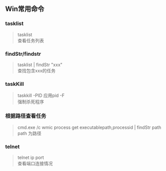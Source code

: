 ## Win常用命令


### tasklist

> tasklist  
> 查看任务列表  

### findStr/findstr

> tasklist | findStr "xxx"  
> 查找包含xxx的任务

### taskKill

> taskkill -PID 应用pid -F  
> 强制杀死程序

### 根据路径查看任务

> cmd.exe /c wmic process get executablepath,processid | findStr path
> path 为路径

### telnet

> telnet ip port  
> 查看端口连接情况